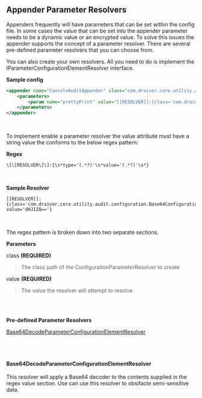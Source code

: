 ## Appender Parameter Resolvers
Appenders frequently will have parameters that can be set within the config file. In some cases the value that can be set into the appender parameter needs to be a dynamic value
or an encrypted value. To solve this issues the appender supports the concept of a parameter resolver. There are several pre-defined parameter resolvers that you can choose from.


You can also create your own resolvers. All you need to do is implement the IParameterConfigurationElementResolver interface.



**Sample config**

```xml
<appender name="ConsoleAuditAppender" class="com.draiver.core.utility.audit.appender.ConsoleAuditAppender" minLevel="DEBUG">			
	<parameters>
		<param name="prettyPrint" value="[[RESOLVER]]:{class='com.draiver.core.utility.audit.configuration.Base64ConfigurationParameterResolver' value='dHJ1ZQ=='}" />
	</parameters>	
</appender>
```

<br/>

To implement enable a parameter resolver the value attribute must have a string value the conforms to the below regex pattern:

**Regex**

```text
\[\[RESOLVER\]\]:{\s*type='(.*?)'\s*value='(.*?)'\s*}
```

<br/>

**Sample Resolver**

```text
[[RESOLVER]]:{class='com.draiver.core.utility.audit.configuration.Base64ConfigurationParameterResolver' value='dHJ1ZQ=='}
```

<br/>

The regex pattern is broken down into two separate sections. 

**Parameters**

class **(REQUIRED)**
> The class path of the ConfiguraitonParameterResolver to create

value **(REQUIRED)**
> The value the resolver will attempt to resolve

<br/><br/>

**Pre-defined Parameter Resolvers**  

[Base64DecodeParameterConfigurationElementResolver](#Base64DecodeParameterConfigurationElementResolver) 


<br/><br/>


#### Base64DecodeParameterConfigurationElementResolver

This resolver will apply a Base64 decoder to the contents supplied in the regex value section. Use can use this resolver to obsifacte semi-sensitive data. 